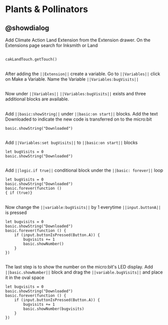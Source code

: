# Plants & Pollinators

## @showdialog
Add Climate Action Land Extension from the Extension drawer. 
On the Extensions page search for Inksmith or Land

## 
```blocks
cakLandTouch.getTouch()
```
## 
After adding the ``||Extension||`` create a variable. 
Go to ``||Variables||`` 
click on Make a Variable. 
Name the Variable ``||Variables:bugVisits||``

## 
Now under ``||Variables||`` ``||Variables:bugVisits||`` exists 
and three additional blocks are available.

## 
Add ``||basic:showString||`` under ``||basic:on start||`` blocks.
Add the text Downloaded to indicate the new code is transferred on to the micro:bit
```blocks
basic.showString("Downloaded")
```
## 
Add ``||Variables:set bugVisits||`` to ``||basic:on start||`` blocks
```blocks
let bugVisits = 0
basic.showString("Downloaded")
```
## 
Add ``||logic.if true||`` conditional block under the ``||basic: forever||`` loop
```blocks
let bugVisits = 0
basic.showString("Downloaded")
basic.forever(function ()
{ if (true)}

```
## 
Now change the ``||variable:bugVisits||`` by 1 everytime ``||input.buttonA||`` is pressed
```blocks
let bugvisits = 0
basic.showString("Downloaded")
basic.forever(function () {
    if (input.buttonIsPressed(Button.A)) {
        bugvisits += 1
        basic.showNumber()
    }
})
```




## 
The last step is to show the number on the micro:bit's LED display. 
Add ``||basic.showNumber||`` block and 
drag the ``||variable.bugVisits||`` and 
place it in the oval space
```blocks
let bugvisits = 0
basic.showString("Downloaded")
basic.forever(function () {
    if (input.buttonIsPressed(Button.A)) {
        bugvisits += 1
        basic.showNumber(bugvisits)
    }
})
```
